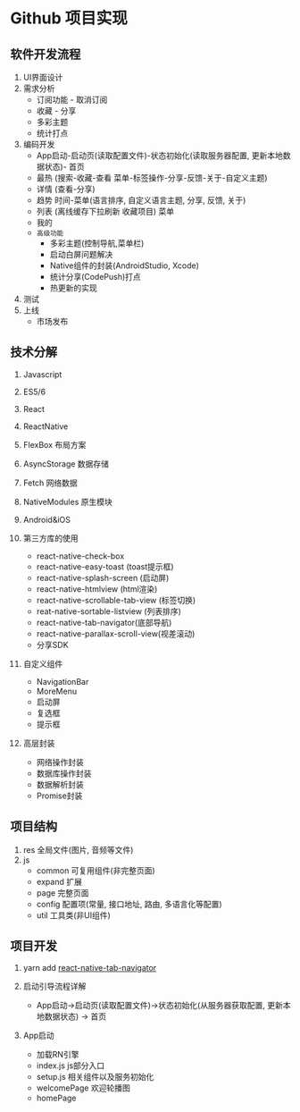 # Github 项目实现

## 软件开发流程
1. UI界面设计
2. 需求分析
    - 订阅功能 - 取消订阅
    - 收藏 - 分享
    - 多彩主题
    - 统计打点
3. 编码开发
    - App启动-启动页(读取配置文件)-状态初始化(读取服务器配置, 更新本地数据状态)- 首页
    - 最热 (搜索-收藏-查看  菜单-标签操作-分享-反馈-关于-自定义主题)
    - 详情 (查看-分享)
    - 趋势 时间-菜单(语言排序, 自定义语言主题, 分享, 反馈, 关于)
    - 列表 (离线缓存下拉刷新 收藏项目) 菜单
    - 我的
    + `高级功能`
        - 多彩主题(控制导航,菜单栏)
        - 启动白屏问题解决
        - Native组件的封装(AndroidStudio, Xcode)
        - 统计分享(CodePush)打点
        - 热更新的实现
4. 测试
5. 上线
    - 市场发布

## 技术分解
1. Javascript
2. ES5/6
3. React
4. ReactNative
5. FlexBox   布局方案
6. AsyncStorage 数据存储
7. Fetch 网络数据
8. NativeModules 原生模块
9. Android&iOS
10. 第三方库的使用
    - react-native-check-box
    - react-native-easy-toast  (toast提示框)
    - react-native-splash-screen (启动屏)
    - react-native-htmlview (html渲染)
    - react-native-scrollable-tab-view (标签切换)
    - reat-native-sortable-listview (列表排序)
    - react-native-tab-navigator(底部导航)
    - react-native-parallax-scroll-view(视差滚动)
    - 分享SDK
11. 自定义组件
    - NavigationBar
    - MoreMenu
    - 启动屏
    - 复选框
    - 提示框

12. 高层封装
    - 网络操作封装
    - 数据库操作封装
    - 数据解析封装
    - Promise封装

## 项目结构
1. res 全局文件(图片, 音频等文件)
2. js
    - common 可复用组件(非完整页面)
    - expand 扩展
    - page 完整页面
    - config 配置项(常量, 接口地址, 路由, 多语言化等配置)
    - util 工具类(非UI组件)


## 项目开发
1. yarn add [react-native-tab-navigator](https://github.com/happypancake/react-native-tab-navigator)

2. 启动引导流程详解
    - App启动->启动页(读取配置文件)->状态初始化(从服务器获取配置, 更新本地数据状态) -> 首页

3. App启动
    - 加载RN引擎
    - index.js js部分入口
    - setup.js 相关组件以及服务初始化
    - welcomePage 欢迎轮播图
    - homePage